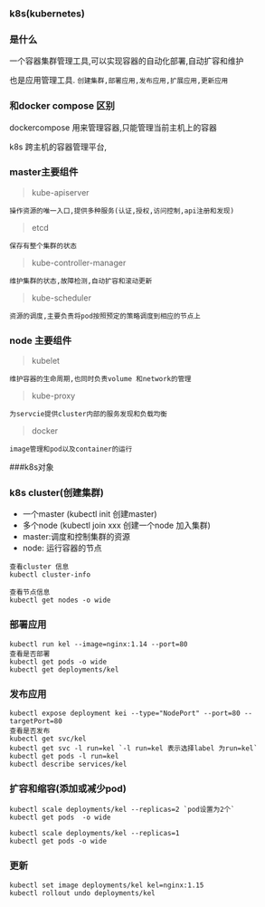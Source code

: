 ### k8s(kubernetes)

### 是什么

一个容器集群管理工具,可以实现容器的自动化部署,自动扩容和维护

也是应用管理工具. `创建集群,部署应用,发布应用,扩展应用,更新应用`


### 和docker compose 区别
dockercompose 用来管理容器,只能管理当前主机上的容器

k8s  跨主机的容器管理平台,


### master主要组件
> kube-apiserver
```
操作资源的唯一入口,提供多种服务(认证,授权,访问控制,api注册和发现)
```
> etcd
```
保存有整个集群的状态
```
> kube-controller-manager
```
维护集群的状态,故障检测,自动扩容和滚动更新
```
> kube-scheduler
```
资源的调度,主要负责将pod按照预定的策略调度到相应的节点上
```



### node 主要组件
> kubelet
```
维护容器的生命周期,也同时负责volume 和network的管理
```
> kube-proxy
```
为servcie提供cluster内部的服务发现和负载均衡
```
> docker
```
image管理和pod以及container的运行
```

###k8s对象


### k8s cluster(创建集群)
- 一个master (kubectl init 创建master)
- 多个node (kubectl join xxx 创建一个node 加入集群)
- master:调度和控制集群的资源
- node: 运行容器的节点

```
查看cluster 信息
kubectl cluster-info

查看节点信息
kubectl get nodes -o wide
```

### 部署应用
```
kubectl run kel --image=nginx:1.14 --port=80
查看是否部署
kubectl get pods -o wide
kubectl get deployments/kel
```
### 发布应用
```
kubectl expose deployment kei --type="NodePort" --port=80 --targetPort=80
查看是否发布
kubectl get svc/kel
kubectl get svc -l run=kel `-l run=kel 表示选择label 为run=kel`
kubectl get pods -l run=kel
kubectl describe services/kel
```

### 扩容和缩容(添加或减少pod)
```
kubectl scale deployments/kel --replicas=2 `pod设置为2个`
kubectl get pods  -o wide

kubectl scale deployments/kel --replicas=1
kubectl get pods -o wide
```

### 更新
```
kubectl set image deployments/kel kel=nginx:1.15
kubectl rollout undo deployments/kel
```
